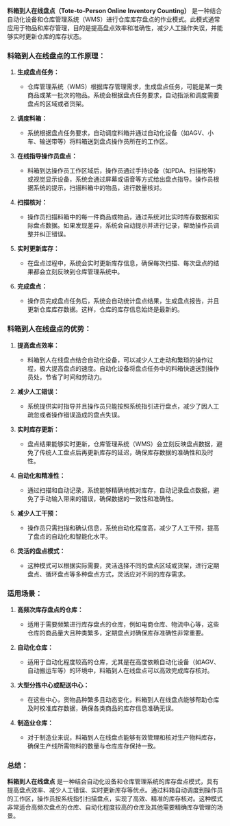 **料箱到人在线盘点（Tote-to-Person Online Inventory Counting）** 是一种结合自动化设备和仓库管理系统（WMS）进行仓库库存盘点的作业模式。此模式通常应用于物品和库存管理，目的是提高盘点效率和准确性，减少人工操作失误，并能够实时更新仓库的库存状态。

### **料箱到人在线盘点的工作原理：**

1. **生成盘点任务：**
   - 仓库管理系统（WMS）根据库存管理需求，生成盘点任务，可能是某一类商品或某一批次的物品。系统会根据盘点任务要求，自动指派和调度需要盘点的区域或者货架。

2. **调度料箱：**
   - 系统根据盘点任务要求，自动调度料箱并通过自动化设备（如AGV、小车、输送带等）将料箱送到盘点操作员所在的工作区。

3. **在线指导操作员盘点：**
   - 料箱到达操作员工作区域后，操作员通过手持设备（如PDA、扫描枪等）或视觉显示设备，系统会通过屏幕或语音等方式给出盘点指导。操作员根据系统的提示，扫描料箱中的物品，进行数量核对。

4. **扫描核对：**
   - 操作员扫描料箱中的每一件商品或物品，通过系统对比实时库存数据和实际盘点数据。如果发现差异，系统会自动提示并进行记录，帮助操作员调整并纠正错误。

5. **实时更新库存：**
   - 在盘点过程中，系统会实时更新库存信息，确保每次扫描、每次盘点的结果都会立刻反映到仓库管理系统中。

6. **完成盘点：**
   - 操作员完成盘点任务后，系统会自动统计盘点结果，生成盘点报告，并且更新仓库库存数据。这样，仓库的库存信息始终是最新的。

### **料箱到人在线盘点的优势：**

1. **提高盘点效率：**
   - 料箱到人在线盘点结合自动化设备，可以减少人工走动和繁琐的操作过程，极大提高盘点的速度。自动化设备将盘点任务中的料箱快速送到操作员处，节省了时间和劳动力。

2. **减少人工错误：**
   - 系统提供实时指导并且操作员只能按照系统指引进行盘点，减少了因人工疏忽或者操作错误造成的盘点失误。

3. **实时库存更新：**
   - 盘点结果能够实时更新，仓库管理系统（WMS）会立刻反映盘点数据，避免了传统人工盘点后再更新库存的延迟，确保库存数据的准确性和及时性。

4. **自动化和精准性：**
   - 通过扫描和自动记录，系统能够精确地核对库存，自动记录盘点数据，避免了手动输入带来的错误，确保数据的一致性和准确性。

5. **减少人工干预：**
   - 操作员只需扫描和确认信息，系统自动化程度高，减少了人工干预，提高了盘点的自动化和智能化水平。

6. **灵活的盘点模式：**
   - 这种模式可以根据实际需要，灵活选择不同的盘点区域或货架，进行定期盘点、循环盘点等多种盘点方式，灵活应对不同的库存需求。

### **适用场景：**

1. **高频次库存盘点的仓库：**
   - 适用于需要频繁进行库存盘点的仓库，例如电商仓库、物流中心等，这些仓库的商品量大且种类繁多，定期盘点对确保库存准确性非常重要。

2. **自动化仓库：**
   - 适用于自动化程度较高的仓库，尤其是在高度依赖自动化设备（如AGV、自动搬运车等）的环境中，料箱到人在线盘点可以高效完成库存核对。

3. **大型分拣中心或配送中心：**
   - 在这些中心，货物品种繁多且动态变化，料箱到人在线盘点能够帮助仓库及时校准库存数据，确保各类商品的库存信息准确无误。

4. **制造业仓库：**
   - 对于制造业来说，料箱到人在线盘点能够有效管理和核对生产物料库存，确保生产线所需物料的数量与仓库库存保持一致。

### **总结：**

**料箱到人在线盘点** 是一种结合自动化设备和仓库管理系统的库存盘点模式，具有提高盘点效率、减少人工错误、实时更新库存等优点。通过料箱自动调度到操作员的工作区，操作员按系统指引扫描盘点，实现了高效、精准的库存核对。这种模式非常适合高频次盘点的仓库、自动化程度较高的仓库及其他需要精确库存管理的场景。
